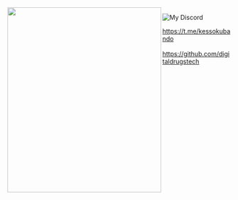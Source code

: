 <img src="https://img3.gelbooru.com/images/fd/c8/fdc867c948f5f5d24457d57bb13a6c2d.jpg" width="346" height="416" align="left"> 

![My Discord](https://discord-readme-badge.vercel.app/api?id=849255868951822366)

https://t.me/kessokubando<br><br>
https://github.com/digitaldrugstech

